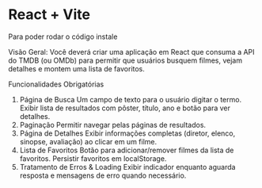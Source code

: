 # React + Vite
Para poder rodar o código instale

Visão Geral: Você deverá criar uma aplicação em React que consuma a API do TMDB (ou OMDb) para permitir que usuários busquem filmes, vejam detalhes e montem uma lista de favoritos.

Funcionalidades Obrigatórias

1. Página de Busca
Um campo de texto para o usuário digitar o termo.
Exibir lista de resultados com pôster, título, ano e botão para ver detalhes.
2. Paginação
Permitir navegar pelas páginas de resultados.
3. Página de Detalhes
Exibir informações completas (diretor, elenco, sinopse, avaliação) ao clicar em um filme.
4. Lista de Favoritos
Botão para adicionar/remover filmes da lista de favoritos.
Persistir favoritos em localStorage.
5. Tratamento de Erros & Loading
Exibir indicador enquanto aguarda resposta e mensagens de erro quando necessário.